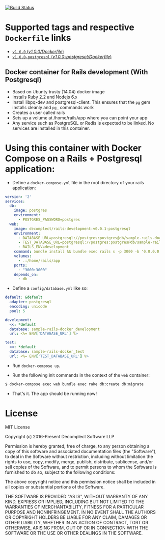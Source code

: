[![Build Status](https://travis-ci.org/decomplect-io/docker-rails-development.svg?branch=postgresql)](https://travis-ci.org/decomplect-io/docker-rails-development)
# Supported tags and respective `Dockerfile` links

-	[`v1.0.0` (*v1.0.0/Dockerfile*)](https://github.com/decomplect-io/docker-rails-development/blob/v1.0.0/Dockerfile)
-	[`v1.0.0-postgresql` (*v1.0.0-postgresql/Dockerfile*)](https://github.com/decomplect-io/docker-rails-development/blob/v1.0.0-postgresql/Dockerfile)

## Docker container for Rails development (With Postgresql)

- Based on Ubunty trusty (14.04) docker image
- Installs Ruby 2.2 and Nodejs 6.x
- Install libpq-dev and postgresql-client. This ensures that the `pg` gem installs cleanly and `pg_` commands work
- Creates a user called rails
- Sets up a volume at /home/rails/app where you can point your app
- Any service such as PostgreSQL or Redis is expected to be linked. No services are installed in this container.

# Using this container with Docker Compose on a Rails + Postgresql application:

- Define a `docker-compose.yml` file in the root directory of your rails application:

```yml
version: '2'
services:
  db:
    image: postgres
    environment:
      - POSTGRES_PASSWORD=postgres
  web:
    image: decomplect/rails-development:v0.0.1-postgresql
    environment:
      - DATABASE_URL=postgresql://postgres:postgres@db/sample-rails-docker_development
      - TEST_DATABASE_URL=postgresql://postgres:postgres@db/sample-rails-docker_test
      - RAILS_ENV=development
    command: bundle install && bundle exec rails s -p 3000 -b '0.0.0.0'
    volumes:
      - .:/home/rails/app
    ports:
      - "3000:3000"
    depends_on:
      - db
```

- Define a `config/database.yml` like so:

```yml
default: &default
  adapter: postgresql
  encoding: unicode
  pool: 5

development:
  <<: *default
  database: sample-rails-docker_development
  url: <%= ENV['DATABASE_URL'] %>

test:
  <<: *default
  database: sample-rails-docker_test
  url: <%= ENV['TEST_DATABASE_URL'] %>
```

-  Run `docker-compose up`.

- Run the following init commands in the context of the `web` container:

```bash
$ docker-compose exec web bundle exec rake db:create db:migrate
```

- That's it. The app should be running now!

# License

MIT License

Copyright (c) 2016-Present Decomplect Software LLP

Permission is hereby granted, free of charge, to any person obtaining a copy
of this software and associated documentation files (the "Software"), to deal
in the Software without restriction, including without limitation the rights
to use, copy, modify, merge, publish, distribute, sublicense, and/or sell
copies of the Software, and to permit persons to whom the Software is
furnished to do so, subject to the following conditions:

The above copyright notice and this permission notice shall be included in all
copies or substantial portions of the Software.

THE SOFTWARE IS PROVIDED "AS IS", WITHOUT WARRANTY OF ANY KIND, EXPRESS OR
IMPLIED, INCLUDING BUT NOT LIMITED TO THE WARRANTIES OF MERCHANTABILITY,
FITNESS FOR A PARTICULAR PURPOSE AND NONINFRINGEMENT. IN NO EVENT SHALL THE
AUTHORS OR COPYRIGHT HOLDERS BE LIABLE FOR ANY CLAIM, DAMAGES OR OTHER
LIABILITY, WHETHER IN AN ACTION OF CONTRACT, TORT OR OTHERWISE, ARISING FROM,
OUT OF OR IN CONNECTION WITH THE SOFTWARE OR THE USE OR OTHER DEALINGS IN THE
SOFTWARE.